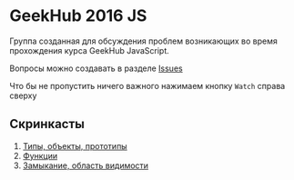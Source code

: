 GeekHub 2016 JS
===============

Группа созданная для обсуждения проблем возникающих во время прохождения курса GeekHub JavaScript. 

Вопросы можно создавать в разделе [Issues](https://github.com/redexp/geekhub-2016-js/issues) 

Что бы не пропустить ничего важного нажимаем кнопку `Watch` справа сверху

## Скринкасты

 1. [Типы, объекты, прототипы](https://youtu.be/U-Wn194A-EY)
 2. [Функции](https://youtu.be/y6YNHyZRZo4)
 3. [Замыкание, область видимости](https://youtu.be/ySFYhOmIqU8)
 
